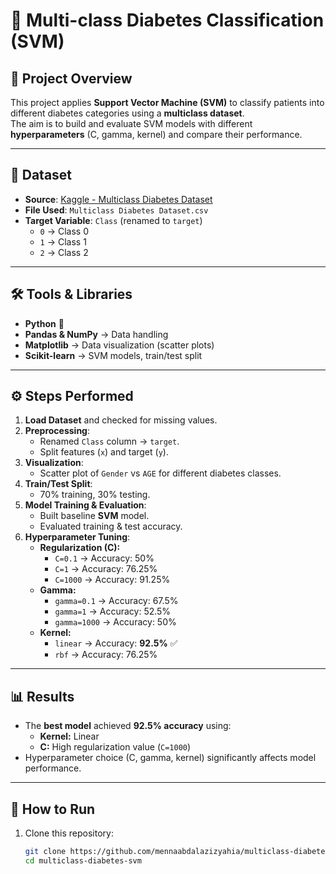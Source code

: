 # 🍬 Multi-class Diabetes Classification (SVM)

## 📖 Project Overview
This project applies **Support Vector Machine (SVM)** to classify patients into different diabetes categories using a **multiclass dataset**.  
The aim is to build and evaluate SVM models with different **hyperparameters** (C, gamma, kernel) and compare their performance.

---

## 📂 Dataset
- **Source**: [Kaggle - Multiclass Diabetes Dataset](https://www.kaggle.com/datasets/whenamancodes/multiclass-diabetes-dataset)  
- **File Used**: `Multiclass Diabetes Dataset.csv`  
- **Target Variable**: `Class` (renamed to `target`)  
  - `0` → Class 0  
  - `1` → Class 1  
  - `2` → Class 2  

---

## 🛠️ Tools & Libraries
- **Python** 🐍  
- **Pandas & NumPy** → Data handling  
- **Matplotlib** → Data visualization (scatter plots)  
- **Scikit-learn** → SVM models, train/test split  

---

## ⚙️ Steps Performed
1. **Load Dataset** and checked for missing values.  
2. **Preprocessing**:
   - Renamed `Class` column → `target`.  
   - Split features (`x`) and target (`y`).  
3. **Visualization**:
   - Scatter plot of `Gender` vs `AGE` for different diabetes classes.  
4. **Train/Test Split**:
   - 70% training, 30% testing.  
5. **Model Training & Evaluation**:
   - Built baseline **SVM** model.  
   - Evaluated training & test accuracy.  
6. **Hyperparameter Tuning**:
   - **Regularization (C):**
     - `C=0.1` → Accuracy: 50%  
     - `C=1` → Accuracy: 76.25%  
     - `C=1000` → Accuracy: 91.25%  
   - **Gamma:**
     - `gamma=0.1` → Accuracy: 67.5%  
     - `gamma=1` → Accuracy: 52.5%  
     - `gamma=1000` → Accuracy: 50%  
   - **Kernel:**
     - `linear` → Accuracy: **92.5%** ✅  
     - `rbf` → Accuracy: 76.25%  

---

## 📊 Results
- The **best model** achieved **92.5% accuracy** using:
  - **Kernel:** Linear  
  - **C:** High regularization value (`C=1000`)  
- Hyperparameter choice (C, gamma, kernel) significantly affects model performance.  

---

## 🚀 How to Run
1. Clone this repository:
   ```bash
   git clone https://github.com/mennaabdalazizyahia/multiclass-diabetes-svm.git
   cd multiclass-diabetes-svm
